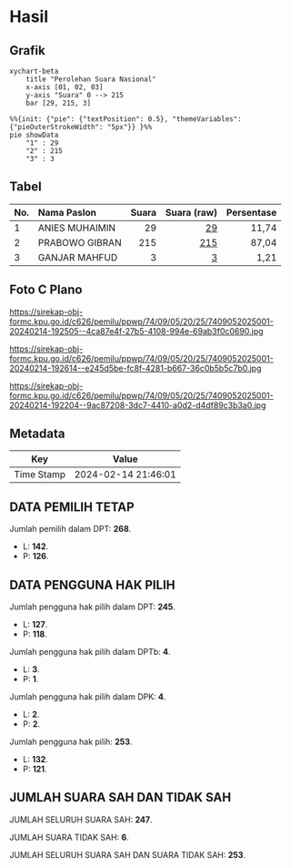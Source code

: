 # Hasil

## Grafik

```mermaid
xychart-beta
    title "Perolehan Suara Nasional"
    x-axis [01, 02, 03]
    y-axis "Suara" 0 --> 215
    bar [29, 215, 3]
```

```mermaid
%%{init: {"pie": {"textPosition": 0.5}, "themeVariables": {"pieOuterStrokeWidth": "5px"}} }%%
pie showData
    "1" : 29
    "2" : 215
    "3" : 3
```

## Tabel

| No. | Nama Paslon    | Suara | Suara (raw) | Persentase |
|:--- |:-------------- | -----:| -----------:| ----------:|
| 1   | ANIES MUHAIMIN | 29    | [29][p-1]   | 11,74      |
| 2   | PRABOWO GIBRAN | 215   | [215][p-2]  | 87,04      |
| 3   | GANJAR MAHFUD  | 3     | [3][p-3]    | 1,21       |


[p-1]: https://github.com/gigit-pemilu/pemilu-2024/blob/main/pilpres/hitung-suara/sub/74-sulawesi-tenggara/sub/09-konawe-utara/sub/05-lasolo/sub/2025-lalowaru/sub/001-tps/sub/paslon-1.txt
[p-2]: https://github.com/gigit-pemilu/pemilu-2024/blob/main/pilpres/hitung-suara/sub/74-sulawesi-tenggara/sub/09-konawe-utara/sub/05-lasolo/sub/2025-lalowaru/sub/001-tps/sub/paslon-2.txt
[p-3]: https://github.com/gigit-pemilu/pemilu-2024/blob/main/pilpres/hitung-suara/sub/74-sulawesi-tenggara/sub/09-konawe-utara/sub/05-lasolo/sub/2025-lalowaru/sub/001-tps/sub/paslon-3.txt

## Foto C Plano

https://sirekap-obj-formc.kpu.go.id/c626/pemilu/ppwp/74/09/05/20/25/7409052025001-20240214-192505--4ca87e4f-27b5-4108-994e-69ab3f0c0690.jpg

https://sirekap-obj-formc.kpu.go.id/c626/pemilu/ppwp/74/09/05/20/25/7409052025001-20240214-192614--e245d5be-fc8f-4281-b667-36c0b5b5c7b0.jpg

https://sirekap-obj-formc.kpu.go.id/c626/pemilu/ppwp/74/09/05/20/25/7409052025001-20240214-192204--9ac87208-3dc7-4410-a0d2-d4df89c3b3a0.jpg


## Metadata

| Key        | Value               |
| ---------- | ------------------- |
| Time Stamp | 2024-02-14 21:46:01 |


## DATA PEMILIH TETAP

Jumlah pemilih dalam DPT: **268**.
 * L: **142**.
 * P: **126**.

## DATA PENGGUNA HAK PILIH

Jumlah pengguna hak pilih dalam DPT: **245**.
 * L: **127**.
 * P: **118**.

Jumlah pengguna hak pilih dalam DPTb: **4**.
 * L: **3**.
 * P: **1**.

Jumlah pengguna hak pilih dalam DPK: **4**.
 * L: **2**.
 * P: **2**.

Jumlah pengguna hak pilih: **253**.
 * L: **132**.
 * P: **121**.

## JUMLAH SUARA SAH DAN TIDAK SAH

JUMLAH SELURUH SUARA SAH: **247**.

JUMLAH SUARA TIDAK SAH: **6**.

JUMLAH SELURUH SUARA SAH DAN SUARA TIDAK SAH: **253**.


